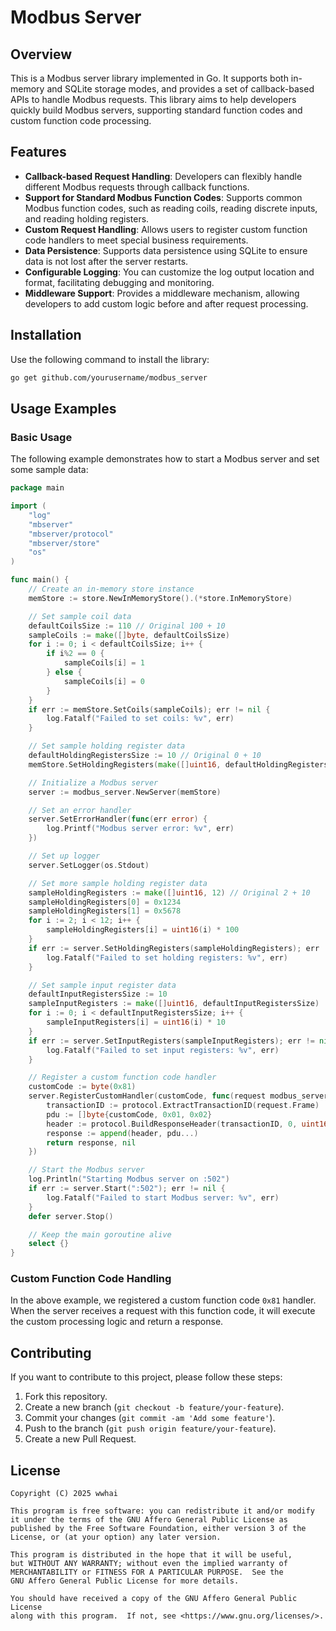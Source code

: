 # Modbus Server

## Overview
This is a Modbus server library implemented in Go. It supports both in-memory and SQLite storage modes, and provides a set of callback-based APIs to handle Modbus requests. This library aims to help developers quickly build Modbus servers, supporting standard function codes and custom function code processing.

## Features
- **Callback-based Request Handling**: Developers can flexibly handle different Modbus requests through callback functions.
- **Support for Standard Modbus Function Codes**: Supports common Modbus function codes, such as reading coils, reading discrete inputs, and reading holding registers.
- **Custom Request Handling**: Allows users to register custom function code handlers to meet special business requirements.
- **Data Persistence**: Supports data persistence using SQLite to ensure data is not lost after the server restarts.
- **Configurable Logging**: You can customize the log output location and format, facilitating debugging and monitoring.
- **Middleware Support**: Provides a middleware mechanism, allowing developers to add custom logic before and after request processing.

## Installation
Use the following command to install the library:
```bash
go get github.com/yourusername/modbus_server
```

## Usage Examples

### Basic Usage
The following example demonstrates how to start a Modbus server and set some sample data:
```go:e:\workspace\modbus_server\examples\main.go
package main

import (
	"log"
	"mbserver"
	"mbserver/protocol"
	"mbserver/store"
	"os"
)

func main() {
	// Create an in-memory store instance
	memStore := store.NewInMemoryStore().(*store.InMemoryStore)

	// Set sample coil data
	defaultCoilsSize := 110 // Original 100 + 10
	sampleCoils := make([]byte, defaultCoilsSize)
	for i := 0; i < defaultCoilsSize; i++ {
		if i%2 == 0 {
			sampleCoils[i] = 1
		} else {
			sampleCoils[i] = 0
		}
	}
	if err := memStore.SetCoils(sampleCoils); err != nil {
		log.Fatalf("Failed to set coils: %v", err)
	}

	// Set sample holding register data
	defaultHoldingRegistersSize := 10 // Original 0 + 10
	memStore.SetHoldingRegisters(make([]uint16, defaultHoldingRegistersSize))

	// Initialize a Modbus server
	server := modbus_server.NewServer(memStore)

	// Set an error handler
	server.SetErrorHandler(func(err error) {
		log.Printf("Modbus server error: %v", err)
	})

	// Set up logger
	server.SetLogger(os.Stdout)

	// Set more sample holding register data
	sampleHoldingRegisters := make([]uint16, 12) // Original 2 + 10
	sampleHoldingRegisters[0] = 0x1234
	sampleHoldingRegisters[1] = 0x5678
	for i := 2; i < 12; i++ {
		sampleHoldingRegisters[i] = uint16(i) * 100
	}
	if err := server.SetHoldingRegisters(sampleHoldingRegisters); err != nil {
		log.Fatalf("Failed to set holding registers: %v", err)
	}

	// Set sample input register data
	defaultInputRegistersSize := 10
	sampleInputRegisters := make([]uint16, defaultInputRegistersSize)
	for i := 0; i < defaultInputRegistersSize; i++ {
		sampleInputRegisters[i] = uint16(i) * 10
	}
	if err := server.SetInputRegisters(sampleInputRegisters); err != nil {
		log.Fatalf("Failed to set input registers: %v", err)
	}

	// Register a custom function code handler
	customCode := byte(0x81)
	server.RegisterCustomHandler(customCode, func(request modbus_server.Request, store store.Store) ([]byte, error) {
		transactionID := protocol.ExtractTransactionID(request.Frame)
		pdu := []byte{customCode, 0x01, 0x02}
		header := protocol.BuildResponseHeader(transactionID, 0, uint16(len(pdu)+1), request.SlaveID)
		response := append(header, pdu...)
		return response, nil
	})

	// Start the Modbus server
	log.Println("Starting Modbus server on :502")
	if err := server.Start(":502"); err != nil {
		log.Fatalf("Failed to start Modbus server: %v", err)
	}
	defer server.Stop()

	// Keep the main goroutine alive
	select {}
}
```

### Custom Function Code Handling
In the above example, we registered a custom function code `0x81` handler. When the server receives a request with this function code, it will execute the custom processing logic and return a response.

## Contributing
If you want to contribute to this project, please follow these steps:
1. Fork this repository.
2. Create a new branch (`git checkout -b feature/your-feature`).
3. Commit your changes (`git commit -am 'Add some feature'`).
4. Push to the branch (`git push origin feature/your-feature`).
5. Create a new Pull Request.

## License
```
Copyright (C) 2025 wwhai

This program is free software: you can redistribute it and/or modify
it under the terms of the GNU Affero General Public License as
published by the Free Software Foundation, either version 3 of the
License, or (at your option) any later version.

This program is distributed in the hope that it will be useful,
but WITHOUT ANY WARRANTY; without even the implied warranty of
MERCHANTABILITY or FITNESS FOR A PARTICULAR PURPOSE.  See the
GNU Affero General Public License for more details.

You should have received a copy of the GNU Affero General Public License
along with this program.  If not, see <https://www.gnu.org/licenses/>.
```